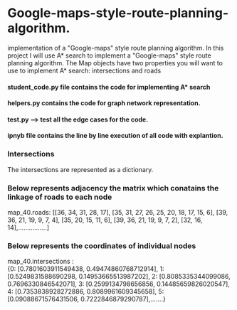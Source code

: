# Google-maps-style-route-planning-algorithm.
implementation of a "Google-maps" style route planning algorithm.
In this project I will use A* search to implement a "Google-maps" style route planning algorithm.
The Map objects have two properties you will want to use to implement A* search: intersections and roads


#### student_code.py file contains the code for implementing A* search
#### helpers.py contains the code for graph network representation.
#### test.py --> test all the edge cases for the code.
#### ipnyb file contains the line by line execution of all code with explantion.

### Intersections
The intersections are represented as a dictionary.

### Below represents adjacency the matrix which conatains the linkage of roads to each node
map_40.roads: 
[[36, 34, 31, 28, 17],
 [35, 31, 27, 26, 25, 20, 18, 17, 15, 6],
 [39, 36, 21, 19, 9, 7, 4],
 [35, 20, 15, 11, 6],
 [39, 36, 21, 19, 9, 7, 2],
 [32, 16, 14],................]
 
 ### Below represents the coordinates of individual nodes
 map_40.intersections :  
 {0: [0.7801603911549438, 0.49474860768712914],
 1: [0.5249831588690298, 0.14953665513987202],
 2: [0.8085335344099086, 0.7696330846542071],
 3: [0.2599134798656856, 0.14485659826020547],
 4: [0.7353838928272886, 0.8089961609345658],
 5: [0.09088671576431506, 0.7222846879290787],.......}

